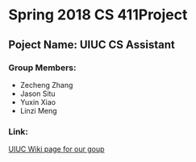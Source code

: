 # __Spring 2018 CS 411Project__
## __Poject Name__: UIUC CS Assistant
### __Group Members__:
* Zecheng Zhang
* Jason Situ
* Yuxin Xiao
* Linzi Meng
### __Link__:
[UIUC Wiki page for our goup](https://wiki.illinois.edu/wiki/display/cs411sp18/Head_of_CS_Department)

